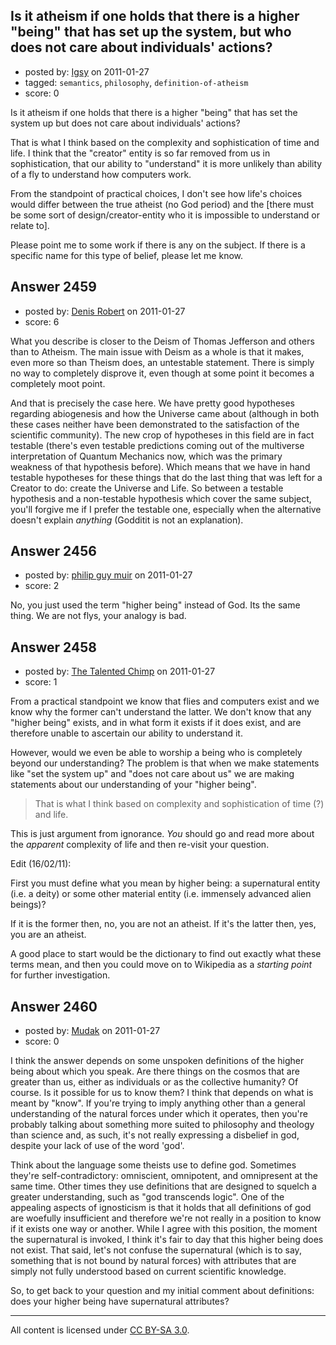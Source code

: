## Is it atheism if one holds that there is a higher "being" that has set up the system, but who does not care about individuals' actions?

- posted by: [Igsy](https://stackexchange.com/users/-1/944-igsy) on 2011-01-27
- tagged: `semantics`, `philosophy`, `definition-of-atheism`
- score: 0

Is it atheism if one holds that there is a higher "being" that has set the system up but does not care about individuals' actions?

That is what I think based on the complexity and sophistication of time and life. I think that the "creator" entity is so far removed from us in sophistication, that our ability to "understand" it is more unlikely than ability of a fly to understand how computers work.

From the standpoint of practical choices, I don't see how life's choices would differ between the true atheist (no God period) and the [there must be some sort of design/creator-entity who it is impossible to understand or relate to].

Please point me to some work if there is any on the subject. If there is a specific name for this type of belief, please let me know.


## Answer 2459

- posted by: [Denis Robert](https://stackexchange.com/users/-1/122-denis-robert) on 2011-01-27
- score: 6

What you describe is closer to the Deism of Thomas Jefferson and others than to Atheism. The main issue with Deism as a whole is that it makes, even more so than Theism does, an untestable statement. There is simply no way to completely disprove it, even though at some point it becomes a completely moot point. 

And that is precisely the case here. We have pretty good hypotheses regarding abiogenesis and how the Universe came about (although in both these cases neither have been demonstrated to the satisfaction of the scientific community). The new crop of hypotheses in this field are in fact testable (there's even testable predictions coming out of the multiverse interpretation of Quantum Mechanics now, which was the primary weakness of that hypothesis before). Which means that we have in hand testable hypotheses for these things that do the last thing that was left for a Creator to do: create the Universe and Life. So between a testable hypothesis and a non-testable hypothesis which cover the same subject, you'll forgive me if I prefer the testable one, especially when the alternative doesn't explain *anything* (Godditit is not an explanation).



## Answer 2456

- posted by: [philip guy muir](https://stackexchange.com/users/-1/182-philip-guy-muir) on 2011-01-27
- score: 2

No, you just used the term "higher being" instead of God. Its the same thing. We are not flys, your analogy is bad. 


## Answer 2458

- posted by: [The Talented Chimp](https://stackexchange.com/users/-1/210-the-talented-chimp) on 2011-01-27
- score: 1

From a practical standpoint we know that flies and computers exist and we know why the former can't understand the latter. We don't know that any "higher being" exists, and in what form it exists if it does exist, and are therefore unable to ascertain our ability to understand it. 

However, would we even be able to worship a being who is completely beyond our understanding? The problem is that when we make statements like "set the system up" and "does not care about us" we are making statements about our understanding of your "higher being".

> That is what I think based on
> complexity and sophistication of time (?)
> and life.

This is just argument from ignorance. *You* should go and read more about the *apparent* complexity of life and then re-visit your question.

Edit (16/02/11):

First you must define what you mean by higher being: a supernatural entity (i.e. a deity) or some other material entity (i.e. immensely advanced alien beings)? 

If it is the former then, no, you are not an atheist. If it's the latter then, yes, you are an atheist.

A good place to start would be the dictionary to find out exactly what these terms mean, and then you could move on to Wikipedia as a *starting point* for further investigation.


## Answer 2460

- posted by: [Mudak](https://stackexchange.com/users/-1/205-mudak) on 2011-01-27
- score: 0

I think the answer depends on some unspoken definitions of the higher being about which you speak.  Are there things on the cosmos that are greater than us, either as individuals or as the collective humanity?  Of course.  Is it possible for us to know them?  I think that depends on what is meant by "know". If you're trying to imply anything other than a general understanding of the natural forces under which it operates, then you're probably talking about something more suited to philosophy and theology than science and, as such, it's not really expressing a disbelief in god, despite your lack of use of the word 'god'. 

Think about the language some theists use to define god.  Sometimes they're self-contradictory: omniscient, omnipotent, and omnipresent at the same time. Other times they use definitions that are designed to squelch a greater understanding, such as "god transcends logic".  One of the appealing aspects of ignosticism is that it holds that all definitions of god are woefully insufficient and therefore we're not really in a position to know if it exists one way or another.  While I agree with this position, the moment the supernatural is invoked, I think it's fair to day that this higher being does not exist. That said, let's not confuse the supernatural (which is to say, something that is not bound by natural forces) with attributes that are simply not fully understood based on current scientific knowledge.  

So, to get back to your question and my initial comment about definitions: does your higher being have supernatural attributes?





---

All content is licensed under [CC BY-SA 3.0](https://creativecommons.org/licenses/by-sa/3.0/).
